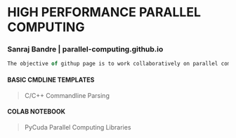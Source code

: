 # HIGH PERFORMANCE PARALLEL COMPUTING
### Sanraj Bandre | parallel-computing.github.io
```javascript
The objective of githup page is to work collaboratively on parallel computing domain. 
```
#### BASIC CMDLINE TEMPLATES
> C/C++ Commandline Parsing

#### COLAB NOTEBOOK
> PyCuda Parallel Computing Libraries 
